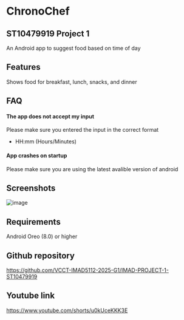 
# ChronoChef
## ST10479919 Project 1

An Android app to suggest food based on time of day

## Features

Shows food for breakfast, lunch, snacks, and dinner 

## FAQ

#### The app does not accept my input

Please make sure you entered the input in the correct format
- HH:mm (Hours/Minutes)

#### App crashes on startup

Please make sure you are using the latest avalible version of android


## Screenshots

![image](https://github.com/user-attachments/assets/134e8b7e-19a5-4f3e-8644-06da00a81af5)



## Requirements

Android Oreo (8.0) or higher

## Github repository

https://github.com/VCCT-IMAD5112-2025-G1/IMAD-PROJECT-1-ST10479919

## Youtube link

https://www.youtube.com/shorts/u0kUceKKK3E

